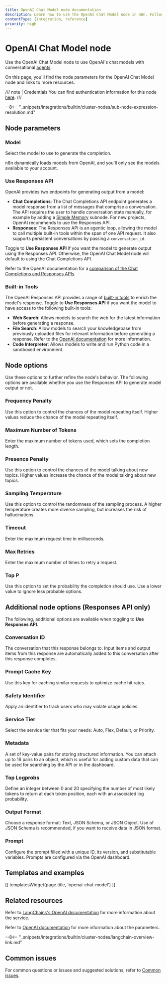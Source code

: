```yaml
---
title: OpenAI Chat Model node documentation
description: Learn how to use the OpenAI Chat Model node in n8n. Follow technical documentation to integrate OpenAI Chat Model node into your workflows.
contentType: [integration, reference]
priority: high
---
```


# OpenAI Chat Model node

Use the OpenAI Chat Model node to use OpenAI's chat models with conversational [agents](/glossary.md#ai-agent).

On this page, you'll find the node parameters for the OpenAI Chat Model node and links to more resources.

/// note | Credentials
You can find authentication information for this node [here](/integrations/builtin/credentials/openai.md).
///

--8<-- "_snippets/integrations/builtin/cluster-nodes/sub-node-expression-resolution.md"

## Node parameters

### Model

Select the model to use to generate the completion.

n8n dynamically loads models from OpenAI, and you'll only see the models available to your account.

### Use Responses API
OpenAI provides two endpoints for generating output from a model:
- **Chat Completions**: The Chat Completions API endpoint generates a model response from a list of messages that comprise a conversation. The API requires the user to handle conversation state manually, for example by adding a [Simple Memory](docs/integrations/builtin/cluster-nodes/sub-nodes/n8n-nodes-langchain.memorybufferwindow/index.md) subnode. For new projects, OpenAI recommends to use the Responses API.
- **Responses**: The Responses API is an agentic loop, allowing the model to call multiple built-in tools within the span of one API request. It also supports persistent conversations by passing a `conversation_id`.

Toggle to **Use Responses API** if you want the model to generate output using the Responses API. Otherwise, the OpenAI Chat Model node will default to using the Chat Completions API.

Refer to the OpenAI documentation for a [comparison of the Chat Completions and Responses APIs](https://platform.openai.com/docs/guides/migrate-to-responses).


### Built-in Tools
The OpenAI Responses API provides a range of [built-in tools](https://platform.openai.com/docs/guides/tools) to enrich the model's response. Toggle to **Use Responses API** if you want the model to have access to the following built-in tools:

- **Web Search**: Allows models to search the web for the latest information before generating a response.
- **File Search**: Allow models to search your knowledgebase from previously uploaded files for relevant information before generating a response. Refer to the [OpenAI documentation](https://platform.openai.com/docs/guides/tools-file-search) for more information.
- **Code Interpreter**: Allows models to write and run Python code in a sandboxed environment.

## Node options

Use these options to further refine the node's behavior. The following options are available whether you use the Responses API to generate model output or not.

### Frequency Penalty

Use this option to control the chances of the model repeating itself. Higher values reduce the chance of the model repeating itself.

### Maximum Number of Tokens

Enter the maximum number of tokens used, which sets the completion length.

### Presence Penalty

Use this option to control the chances of the model talking about new topics. Higher values increase the chance of the model talking about new topics.

### Sampling Temperature

Use this option to control the randomness of the sampling process. A higher temperature creates more diverse sampling, but increases the risk of hallucinations.

### Timeout

Enter the maximum request time in milliseconds.

### Max Retries

Enter the maximum number of times to retry a request.

### Top P

Use this option to set the probability the completion should use. Use a lower value to ignore less probable options. 

## Additional node options (Responses API only)
The following, additional options are available when toggling to **Use Responses API**.

### Conversation ID
The conversation that this response belongs to. Input items and output items from this response are automatically added to this conversation after this response completes.

###  Prompt Cache Key
Use this key for caching similar requests to optimize cache hit rates.

### Safety Identifier
Apply an identifier to track users who may violate usage policies.

### Service Tier
Select the service tier that fits your needs: Auto, Flex, Default, or Priority.

### Metadata
A set of key-value pairs for storing structured information. You can attach up to 16 pairs to an object, which is useful for adding custom data that can be used for searching by the API or in the dashboard.

### Top Logprobs
Define an integer between 0 and 20 specifying the number of most likely tokens to return at each token position, each with an associated log probability.

### Output Format
Choose a response format: Text, JSON Schema, or JSON Object. Use of JSON Schema is recommended, if you want to receive data in JSON format.

### Prompt
Configure the prompt filled with a unique ID, its version, and substitutable variables. Prompts are configured via the OpenAI dashboard.

## Templates and examples

<!-- see https://www.notion.so/n8n/Pull-in-templates-for-the-integrations-pages-37c716837b804d30a33b47475f6e3780 -->
[[ templatesWidget(page.title, 'openai-chat-model') ]]

## Related resources

Refer to [LangChains's OpenAI documentation](https://js.langchain.com/docs/integrations/chat/openai/) for more information about the service.

Refer to [OpenAI documentation](https://platform.openai.com/docs/api-reference/responses/create) for more information about the parameters.

--8<-- "_snippets/integrations/builtin/cluster-nodes/langchain-overview-link.md"

## Common issues

For common questions or issues and suggested solutions, refer to [Common issues](/integrations/builtin/cluster-nodes/sub-nodes/n8n-nodes-langchain.lmchatopenai/common-issues.md).


